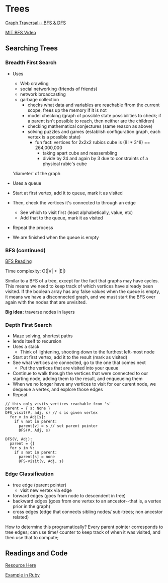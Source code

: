 # Trees

[Graph Traversal-- BFS & DFS](https://www.youtube.com/watch?v=bIA8HEEUxZI)

[MIT BFS Video](https://www.youtube.com/watch?v=s-CYnVz-uh4)

## Searching Trees


### Breadth First Search
* Uses
  * Web crawling
  * social networking (friends of friends)
  * network broadcasting
  * garbage collection
    * checks what data and variables are reachable ffrom the current scope, frees up the memory if it is not
    * model checking (graph of possible state possibilities to check; if a parent isn't possible to reach, then neither are the children)
    * checking mathematical conjectures (same reason as above)
    * solving puzzles and games (establish configuration graph, each vertex is a possible state)
      * fun fact: vertices for 2x2x2 rubics cube is (8! * 3^8) == 264,000,000
         * taking apart cube and reassembling
         * divide by 24 and again by 3 due to constraints of a physical rubic's cube

  'diameter' of the graph

* Uses a queue
* Start at first vertex, add it to queue, mark it as visited
* Then, check the vertices it's connected to through an edge
  * See which to visit first (least alphabetically, value, etc)
  * Add that to the queue, mark it as visited
* Repeat the process

* We are finished when the queue is empty

### BFS (continued)

[BFS Reading](https://www.geeksforgeeks.org/breadth-first-traversal-for-a-graph/)

Time complexity: O(|V| + |E|)

Similar to a BFS of a tree, except for the fact that graphs may have cycles. This means we need to keep track of which vertices have already been visited. If the boolean array has any false values when the queue is empty, it means we have a disconnected graph, and we must start the BFS over again with the nodes that are unvisited.

__Big idea:__ traverse nodes in layers

### Depth First Search
* Maze solving, shortest paths
* lends itself to recursion
* Uses a stack
  * Think of lightening, shooting down to the furthest left-most node
* Start at first vertex, add it to the result (mark as visited)
* See what vertices are connected, go to the one that comes next
  * Put the vertices that are visited into your queue
* Continue to walk through the vertices that were connected to our starting node, adding them to the result, and enqueueing them
* When we no longer have any vertices to visit for our curent node, we dequeue a vertex, and explore those edges
* Repeat

```
// this only visits vertices reachable from 's'
parent = { s: None }
DFS_visit(V, adj, s) // s is given vertex
  for v in Adj[s]:
    if v not in parent:
      parent[v] = s // set parent pointer
      DFS(V, Adj, s)

DFS(V, Adj):
  parent = {}
  for s in V:
    if s not in parent:
      parent[s] = none
      DFS-visit(v, Adj, s)
```

### Edge Classification
* tree edge (parent pointer)
  * visit new vertex via edge
* forward edges (goes from node to descendent in tree)
* backward edges (goes from one vertex to an ancestor--that is, a vertex prior in the graph)
* cross edges (edge that connects sibling nodes/ sub-trees; non ancestor related)

How to determine this programatically? Every parent pointer corresponds to tree edges; can use time/ counter to keep track of when it was visited, and then use that to compute;


## Readings and Code

[Resource Here](https://www.geeksforgeeks.org/depth-first-traversal-for-a-graph/)

[Example in Ruby](http://haozeng.github.io/blog/2014/01/05/trees-in-ruby/)
